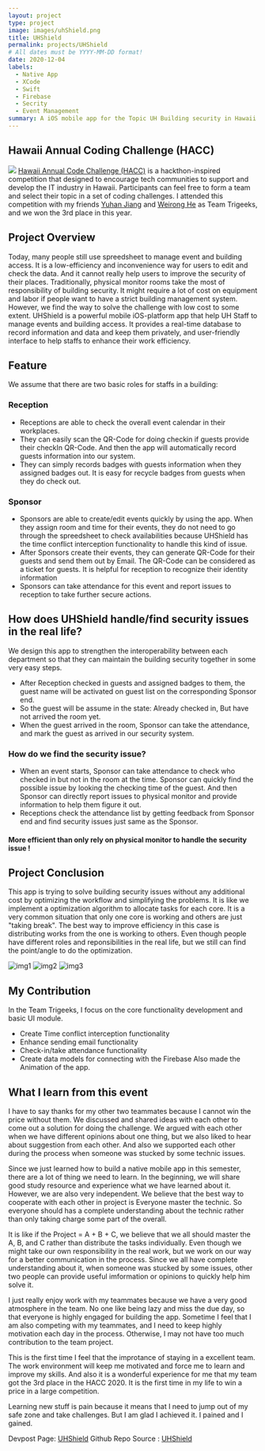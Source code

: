 ```yaml
---
layout: project
type: project
image: images/uhShield.png
title: UHShield
permalink: projects/UHShield
# All dates must be YYYY-MM-DD format!
date: 2020-12-04
labels:
  - Native App
  - XCode
  - Swift
  - Firebase
  - Secrity
  - Event Management
summary: A iOS mobile app for the Topic UH Building security in Hawaii Annual Coding Challenge.
---
```


## Hawaii Annual Coding Challenge (HACC)
<img class="ui big right image" src="../images/hacc.png">
<a href="https://hacc.hawaii.gov/">Hawaii Annual Code Challenge (HACC)</a> is a hackthon-inspired competition that designed to encourage tech communities to support and develop the IT industry in Hawaii. Participants can feel free to form a team and select their topic in a set of coding challenges. 
I attended this competition with my friends <a href="https://yuhanj.github.io/">Yuhan Jiang</a> and <a href="https://heweiron.github.io/">Weirong He</a> as Team Trigeeks, and we won the 3rd place in this year. 

## Project Overview
Today, many people still use spreedsheet to manage event and building access. It is a low-efficiency and inconvenience way for users to edit and check the data. And it cannot really help users to improve the security of their places. 
Traditionally, physical monitor rooms take the most of responsibility of building security. It might require a lot of cost on equipment and labor if people want to have a strict building management system. However, we find the way to solve the challenge with low cost to some extent. 
UHShield is a powerful mobile iOS-platform app that help UH Staff to manage events and building access. It provides a real-time database to record information and data and keep them privately, and user-friendly interface to help staffs to enhance their work efficiency.

<div class="ui embed" data-source="youtube" data-id="YX9HWBJndsU" >

## Feature
We assume that there are two basic roles for staffs in a building: 
### Reception 
- Receptions are able to check the overall event calendar in their workplaces. 
- They can easily scan the QR-Code for doing checkin if guests provide their checkIn QR-Code. And then the app will automatically record guests information into our system.
- They can simply records badges with guests information when they assigned badges out. It is easy for recycle badges from guests when they do check out.

### Sponsor
- Sponsors are able to create/edit events quickly by using the app. When they assign room and time for their events, they do not need to go through the spreedsheet to check availabilities because UHShield has the time conflict interception functionality to handle this kind of issue.
- After Sponsors create their events, they can generate QR-Code for their guests and send them out by Email. The QR-Code can be considered as a ticket for guests. It is helpful for reception to recognize their identity information
- Sponsors can take attendance for this event and report issues to reception to take further secure actions. 

## How does UHShield handle/find security issues in the real life? 
We design this app to strengthen the interoperability between each department so that they can maintain the building security together in some very easy steps. 
- After Reception checked in guests and assigned badges to them, the guest name will be activated on guest list on the corresponding Sponsor end.
- So the guest will be assume in the state: Already checked in, But have not arrived the room yet.
- When the guest arrived in the room, Sponsor can take the attendance, and mark the guest as arrived in our security system.
### How do we find the security issue?
- When an event starts, Sponsor can take attendance to check who checked in but not in the room at the time. Sponsor can quickly find the possible issue by looking the checking time of the guest. And then Sponsor can directly report issues to physical monitor and provide information to help them figure it out.
- Receptions check the attendance list by getting feedback from Sponsor end and find security issues just same as the Sponsor.
#### More efficient than only rely on physical monitor to handle the security issue !

## Project Conclusion
This app is trying to solve building security issues without any additional cost by optimizing the workflow and simplifying the problems. 
It is like we implement a optimization algorithm to allocate tasks for each core. It is a very common situation that only one core is working and others are just "taking break". The best way to improve efficiency in this case is distributing works from the one is working to others. Even though people have different roles and reponsibilities in the real life, but we still can find the point/angle to do the optimization. 

<div class="ui small rounded images">
  <img class="ui image" src="../images/uhs1.png" alt="img1">
  <img class="ui image" src="../images/uh2.png" alt="img2">
  <img class="ui image" src="../images/uhs3.png" alt="img3">
</div>

## My Contribution
In the Team Trigeeks, I focus on the core functionality development and basic UI module. 
- Create Time conflict interception functionality
- Enhance sending email functionality
- Check-in/take attendance functionality 
- Create data models for connecting with the Firebase
Also made the Animation of the app.

## What I learn from this event
I have to say thanks for my other two teammates because I cannot win the price without them. We discussed and shared ideas with each other to come out a solution for doing the challenge. We argued with each other when we have different opinions about one thing, but we also liked to hear about suggestion from each other. And also we supported each other during the process when someone was stucked by some technic issues. 

Since we just learned how to build a native mobile app in this semester, there are a lot of thing we need to learn. In the beginning, we will share good study resource and experience what we have learned about it. However, we are also very independent. We believe that the best way to cooperate with each other in project is Everyone master the technic. So everyone should has a complete understanding about the technic rather than only taking charge some part of the overall. 

It is like if the Project = A + B + C, we believe that we all should master the A, B, and C rather than distribute the tasks individually. Even though we might take our own responsibility in the real work, but we work on our way for a better communication in the process. Since we all have complete understanding about it, when someone was stucked by some issues, other two people can provide useful imformation or opinions to quickly help him solve it. 

I just really enjoy work with my teammates because we have a very good atmosphere in the team. No one like being lazy and miss the due day, so that everyone is highly engaged for building the app. Sometime I feel that I am also competing with my teammates, and I need to keep highly motivation each day in the process. Otherwise, I may not have too much contribution to the team project. 

This is the first time I feel that the improtance of staying in a excellent team. The work environment will keep me motivated and force me to learn and improve my skills. And also it is a wonderful experience for me that my team got the 3rd place in the HACC 2020. It is the first time in my life to win a price in a large competition. 

Learning new stuff is pain because it means that I need to jump out of my safe zone and take challenges. But I am glad I achieved it.
I pained and I gained. 


Devpost Page: <a href="https://devpost.com/software/uhshield">UHShield</a>
Github Repo Source : <a href="https://github.com/HACC2020/Trigeeks"><i class="large github icon "></i>UHShield</a>

